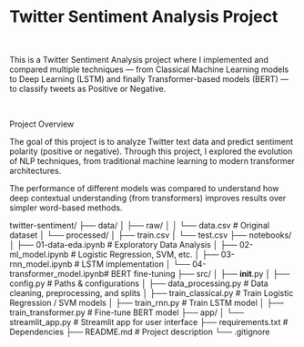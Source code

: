 # Twitter Sentiment Analysis Project
<br>

This is a Twitter Sentiment Analysis project where I implemented and compared multiple techniques — from Classical Machine Learning models to Deep Learning (LSTM) and finally Transformer-based models (BERT) — to classify tweets as Positive or Negative.

<br>

Project Overview

The goal of this project is to analyze Twitter text data and predict sentiment polarity (positive or negative).
Through this project, I explored the evolution of NLP techniques, from traditional machine learning to modern transformer architectures.

The performance of different models was compared to understand how deep contextual understanding (from transformers) improves results over simpler word-based methods.

twitter-sentiment/
├── data/
│   ├── raw/
│   │   └── data.csv              # Original dataset
│   └── processed/
│       ├── train.csv
│       └── test.csv
├── notebooks/
│   ├── 01-data-eda.ipynb         # Exploratory Data Analysis
│   ├── 02-ml_model.ipynb         # Logistic Regression, SVM, etc.
│   ├── 03-rnn_model.ipynb        # LSTM implementation
│   └── 04-transformer_model.ipynb# BERT fine-tuning
├── src/
│   ├── __init__.py
│   ├── config.py                 # Paths & configurations
│   ├── data_processing.py        # Data cleaning, preprocessing, and splits
│   ├── train_classical.py        # Train Logistic Regression / SVM models
│   ├── train_rnn.py              # Train LSTM model
│   ├── train_transformer.py      # Fine-tune BERT model
├── app/
│   └── streamlit_app.py          # Streamlit app for user interface
├── requirements.txt              # Dependencies
├── README.md                     # Project description
└── .gitignore

